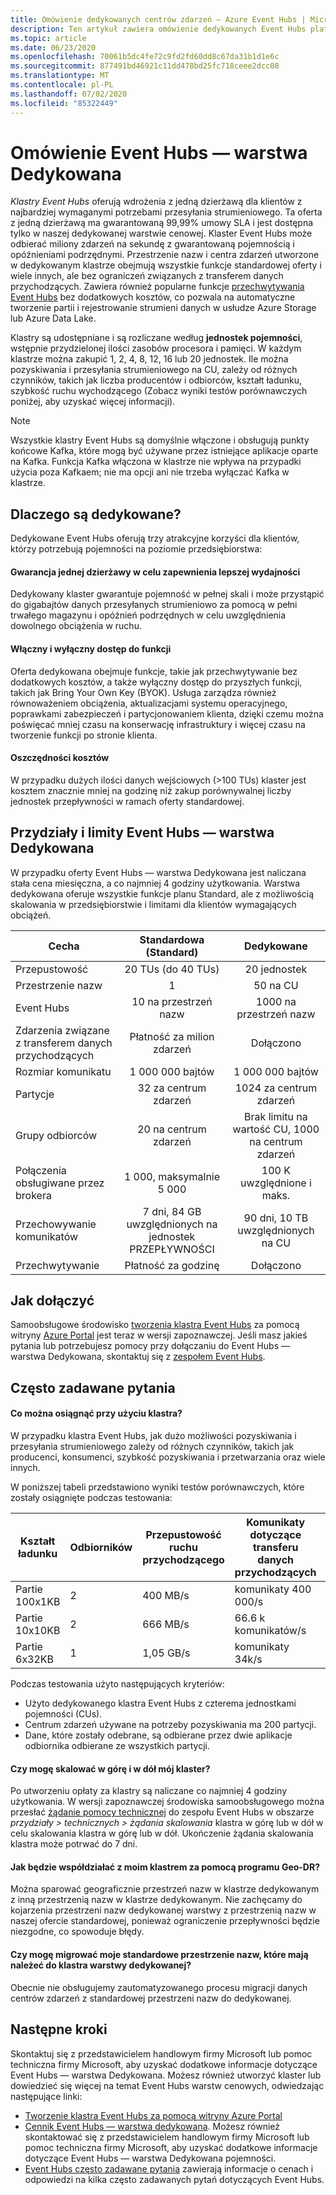```yaml
---
title: Omówienie dedykowanych centrów zdarzeń — Azure Event Hubs | Microsoft Docs
description: Ten artykuł zawiera omówienie dedykowanych Event Hubs platformy Azure, które oferują wdrożenia z jedną dzierżawą centrów zdarzeń.
ms.topic: article
ms.date: 06/23/2020
ms.openlocfilehash: 70061b5dc4fe72c9fd2fd60dd8c67da31b1d1e6c
ms.sourcegitcommit: 877491bd46921c11dd478bd25fc718ceee2dcc08
ms.translationtype: MT
ms.contentlocale: pl-PL
ms.lasthandoff: 07/02/2020
ms.locfileid: "85322449"
---
```

# <a name="overview-of-event-hubs-dedicated"></a>Omówienie Event Hubs — warstwa Dedykowana

*Klastry Event Hubs* oferują wdrożenia z jedną dzierżawą dla klientów z najbardziej wymaganymi potrzebami przesyłania strumieniowego. Ta oferta z jedną dzierżawą ma gwarantowaną 99,99% umowy SLA i jest dostępna tylko w naszej dedykowanej warstwie cenowej. Klaster Event Hubs może odbierać miliony zdarzeń na sekundę z gwarantowaną pojemnością i opóźnieniami podrzędnymi. Przestrzenie nazw i centra zdarzeń utworzone w dedykowanym klastrze obejmują wszystkie funkcje standardowej oferty i wiele innych, ale bez ograniczeń związanych z transferem danych przychodzących. Zawiera również popularne funkcje [przechwytywania Event Hubs](event-hubs-capture-overview.md) bez dodatkowych kosztów, co pozwala na automatyczne tworzenie partii i rejestrowanie strumieni danych w usłudze Azure Storage lub Azure Data Lake. 

Klastry są udostępniane i są rozliczane według **jednostek pojemności**, wstępnie przydzielonej ilości zasobów procesora i pamięci. W każdym klastrze można zakupić 1, 2, 4, 8, 12, 16 lub 20 jednostek. Ile można pozyskiwania i przesyłania strumieniowego na CU, zależy od różnych czynników, takich jak liczba producentów i odbiorców, kształt ładunku, szybkość ruchu wychodzącego (Zobacz wyniki testów porównawczych poniżej, aby uzyskać więcej informacji). 

> [!NOTE]
> Wszystkie klastry Event Hubs są domyślnie włączone i obsługują punkty końcowe Kafka, które mogą być używane przez istniejące aplikacje oparte na Kafka. Funkcja Kafka włączona w klastrze nie wpływa na przypadki użycia poza Kafkaem; nie ma opcji ani nie trzeba wyłączać Kafka w klastrze.

## <a name="why-dedicated"></a>Dlaczego są dedykowane?

Dedykowane Event Hubs oferują trzy atrakcyjne korzyści dla klientów, którzy potrzebują pojemności na poziomie przedsiębiorstwa:

#### <a name="single-tenancy-guarantees-capacity-for-better-performance"></a>Gwarancja jednej dzierżawy w celu zapewnienia lepszej wydajności

Dedykowany klaster gwarantuje pojemność w pełnej skali i może przystąpić do gigabajtów danych przesyłanych strumieniowo za pomocą w pełni trwałego magazynu i opóźnień podrzędnych w celu uwzględnienia dowolnego obciążenia w ruchu. 

#### <a name="inclusive-and-exclusive-access-to-features"></a>Włączny i wyłączny dostęp do funkcji 
Oferta dedykowana obejmuje funkcje, takie jak przechwytywanie bez dodatkowych kosztów, a także wyłączny dostęp do przyszłych funkcji, takich jak Bring Your Own Key (BYOK). Usługa zarządza również równoważeniem obciążenia, aktualizacjami systemu operacyjnego, poprawkami zabezpieczeń i partycjonowaniem klienta, dzięki czemu można poświęcać mniej czasu na konserwację infrastruktury i więcej czasu na tworzenie funkcji po stronie klienta.  

#### <a name="cost-savings"></a>Oszczędności kosztów
W przypadku dużych ilości danych wejściowych (>100 TUs) klaster jest kosztem znacznie mniej na godzinę niż zakup porównywalnej liczby jednostek przepływności w ramach oferty standardowej.


## <a name="event-hubs-dedicated-quotas-and-limits"></a>Przydziały i limity Event Hubs — warstwa Dedykowana

W przypadku oferty Event Hubs — warstwa Dedykowana jest naliczana stała cena miesięczna, a co najmniej 4 godziny użytkowania. Warstwa dedykowana oferuje wszystkie funkcje planu Standard, ale z możliwością skalowania w przedsiębiorstwie i limitami dla klientów wymagających obciążeń. 

| Cecha | Standardowa (Standard) | Dedykowane |
| --- |:---:|:---:|
| Przepustowość | 20 TUs (do 40 TUs) | 20 jednostek |
| Przestrzenie nazw |  1 | 50 na CU |
| Event Hubs |  10 na przestrzeń nazw | 1000 na przestrzeń nazw |
| Zdarzenia związane z transferem danych przychodzących | Płatność za milion zdarzeń | Dołączono |
| Rozmiar komunikatu | 1 000 000 bajtów | 1 000 000 bajtów |
| Partycje | 32 za centrum zdarzeń | 1024 za centrum zdarzeń |
| Grupy odbiorców | 20 na centrum zdarzeń | Brak limitu na wartość CU, 1000 na centrum zdarzeń |
| Połączenia obsługiwane przez brokera | 1 000, maksymalnie 5 000 | 100 K uwzględnione i maks. |
| Przechowywanie komunikatów | 7 dni, 84 GB uwzględnionych na jednostek PRZEPŁYWNOŚCI | 90 dni, 10 TB uwzględnionych na CU |
| Przechwytywanie | Płatność za godzinę | Dołączono |

## <a name="how-to-onboard"></a>Jak dołączyć

Samoobsługowe środowisko [tworzenia klastra Event Hubs](event-hubs-dedicated-cluster-create-portal.md) za pomocą witryny [Azure Portal](https://aka.ms/eventhubsclusterquickstart) jest teraz w wersji zapoznawczej. Jeśli masz jakieś pytania lub potrzebujesz pomocy przy dołączaniu do Event Hubs — warstwa Dedykowana, skontaktuj się z [zespołem Event Hubs](mailto:askeventhubs@microsoft.com).

## <a name="faqs"></a>Często zadawane pytania

#### <a name="what-can-i-achieve-with-a-cluster"></a>Co można osiągnąć przy użyciu klastra?

W przypadku klastra Event Hubs, jak dużo możliwości pozyskiwania i przesyłania strumieniowego zależy od różnych czynników, takich jak producenci, konsumenci, szybkość pozyskiwania i przetwarzania oraz wiele innych. 

W poniższej tabeli przedstawiono wyniki testów porównawczych, które zostały osiągnięte podczas testowania:

| Kształt ładunku | Odbiorników | Przepustowość ruchu przychodzącego| Komunikaty dotyczące transferu danych przychodzących | Przepustowość ruchu wychodzącego | Komunikaty wychodzące | Łącznie TUs | TUs na CU |
| ------------- | --------- | ---------------- | ------------------ | ----------------- | ------------------- | --------- | ---------- |
| Partie 100x1KB | 2 | 400 MB/s | komunikaty 400 000/s | 800 MB/s | komunikaty 800k/s | 400 TUs | 100 TUs | 
| Partie 10x10KB | 2 | 666 MB/s | 66.6 k komunikatów/s | 1,33 GB/s | komunikaty 133k/s | 666 TUs | 166 TUs |
| Partie 6x32KB | 1 | 1,05 GB/s | komunikaty 34k/s | 1,05 GB/s | komunikaty 34k/s | 1000 TUs | 250 TUs |

Podczas testowania użyto następujących kryteriów:

- Użyto dedykowanego klastra Event Hubs z czterema jednostkami pojemności (CUs). 
- Centrum zdarzeń używane na potrzeby pozyskiwania ma 200 partycji. 
- Dane, które zostały odebrane, są odbierane przez dwie aplikacje odbiornika odbierane ze wszystkich partycji.

#### <a name="can-i-scale-updown-my-cluster"></a>Czy mogę skalować w górę i w dół mój klaster?

Po utworzeniu opłaty za klastry są naliczane co najmniej 4 godziny użytkowania. W wersji zapoznawczej środowiska samoobsługowego można przesłać [żądanie pomocy technicznej](https://ms.portal.azure.com/#create/Microsoft.Support) do zespołu Event Hubs w obszarze *przydziały > technicznych > żądania skalowania* klastra w górę lub w dół w celu skalowania klastra w górę lub w dół. Ukończenie żądania skalowania klastra może potrwać do 7 dni. 

#### <a name="how-will-geo-dr-work-with-my-cluster"></a>Jak będzie współdziałać z moim klastrem za pomocą programu Geo-DR?

Można sparować geograficznie przestrzeń nazw w klastrze dedykowanym z inną przestrzenią nazw w klastrze dedykowanym. Nie zachęcamy do kojarzenia przestrzeni nazw dedykowanej warstwy z przestrzenią nazw w naszej ofercie standardowej, ponieważ ograniczenie przepływności będzie niezgodne, co spowoduje błędy. 

#### <a name="can-i-migrate-my-standard-namespaces-to-belong-to-a-dedicated-tier-cluster"></a>Czy mogę migrować moje standardowe przestrzenie nazw, które mają należeć do klastra warstwy dedykowanej?
Obecnie nie obsługujemy zautomatyzowanego procesu migracji danych centrów zdarzeń z standardowej przestrzeni nazw do dedykowanej. 

## <a name="next-steps"></a>Następne kroki

Skontaktuj się z przedstawicielem handlowym firmy Microsoft lub pomoc techniczna firmy Microsoft, aby uzyskać dodatkowe informacje dotyczące Event Hubs — warstwa Dedykowana. Możesz również utworzyć klaster lub dowiedzieć się więcej na temat Event Hubs warstw cenowych, odwiedzając następujące linki:

- [Tworzenie klastra Event Hubs za pomocą witryny Azure Portal](https://aka.ms/eventhubsclusterquickstart) 
- [Cennik Event Hubs — warstwa dedykowana](https://azure.microsoft.com/pricing/details/event-hubs/). Możesz również skontaktować się z przedstawicielem handlowym firmy Microsoft lub pomoc techniczna firmy Microsoft, aby uzyskać dodatkowe informacje dotyczące Event Hubs — warstwa Dedykowana pojemności.
- [Event Hubs często zadawane pytania](event-hubs-faq.md) zawierają informacje o cenach i odpowiedzi na kilka często zadawanych pytań dotyczących Event Hubs.
